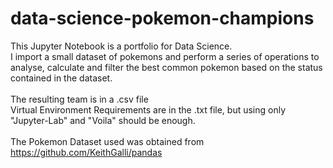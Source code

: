 # data-science-pokemon-champions

This Jupyter Notebook is a portfolio for Data Science.<br>
I import a small dataset of pokemons and perform a series of operations to analyse, calculate and filter the best common pokemon based on the status contained in the dataset.<br>
<br>
The resulting team is in a .csv file
<br>
Virtual Environment Requirements are in the .txt file, but using only "Jupyter-Lab" and "Voila" should be enough.
<br><br>
The Pokemon Dataset used was obtained from https://github.com/KeithGalli/pandas
